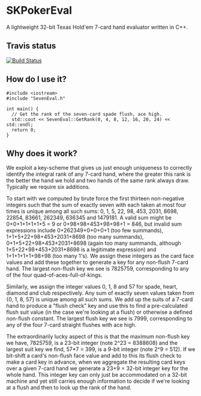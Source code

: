 # SKPokerEval

A lightweight 32-bit Texas Hold'em 7-card hand evaluator written in C++.

## Travis status

[![Build Status](https://travis-ci.org/kennethshackleton/SKPokerEval.svg)](https://travis-ci.org/kennethshackleton/SKPokerEval)

## How do I use it?

```
#include <iostream>
#include "SevenEval.h"

int main() {
  // Get the rank of the seven-card spade flush, ace high.
  std::cout << SevenEval::GetRank(0, 4, 8, 12, 16, 20, 24) << std::endl;
  return 0;
}
```

## Why does it work?

We exploit a key-scheme that gives us just enough uniqueness to correctly identify the integral rank of any 7-card hand, where the greater this rank is the better the hand we hold and two hands of the same rank always draw. Typically we require six additions.

To start with we computed by brute force the first thirteen non-negative integers such that the sum of exactly seven with each taken at most four times is unique among all such sums: 0, 1, 5, 22, 98, 453, 2031, 8698, 22854, 83661, 262349, 636345 and 1479181. A valid sum might be 0+0+1+1+1+1+5 = 9 or 0+98+98+453+98+98+1 = 846, but invalid sum expressions include 0+262349+0+0+0+1 (too few summands), 1+1+5+22+98+453+2031+8698 (too many summands), 0+1+5+22+98+453+2031+8698 (again too many summands, although 1+5+22+98+453+2031+8698 is a legitimate expression) and 1+1+1+1+1+98+98 (too many 1's). We assign these integers as the card face values and add these together to generate a key for any non-flush 7-card hand. The largest non-flush key we see is 7825759, corresponding to any of the four quad-of-aces-full-of-kings.

Similarly, we assign the integer values 0, 1, 8 and 57 for spade, heart, diamond and club respectively. Any sum of exactly seven values taken from {0, 1, 8, 57} is unique among all such sums. We add up the suits of a 7-card hand to produce a "flush check" key and use this to find a pre-calculated flush suit value (in the case we're looking at a flush) or otherwise a defined non-flush constant. The largest flush key we see is 7999, corresponding to any of the four 7-card straight flushes with ace high.

The extraordinarily lucky aspect of this is that the maximum non-flush key we have, 7825759, is a 23-bit integer (note 2^23 = 8388608) and the largest suit key we find, 57*7 = 399, is a 9-bit integer (note 2^9 = 512). If we bit-shift a card's non-flush face value and add to this its flush check to make a card key in advance, when we aggregate the resulting card keys over a given 7-card hand we generate a 23+9 = 32-bit integer key for the whole hand. This integer key can only just be accommodated on a 32-bit machine and yet still carries enough information to decide if we're looking at a flush and then to look up the rank of the hand.
